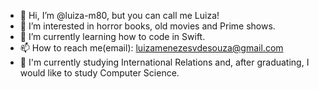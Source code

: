 - 👋 Hi, I’m @luiza-m80, but you can call me Luiza!
- 👀 I’m interested in horror books, old movies and Prime shows.
- 🌱 I’m currently learning how to code in Swift.
- 📫 How to reach me(email): luizamenezesvdesouza@gmail.com
- 🚀 I'm currently studying International Relations and, after graduating, I would like to study Computer Science. 
